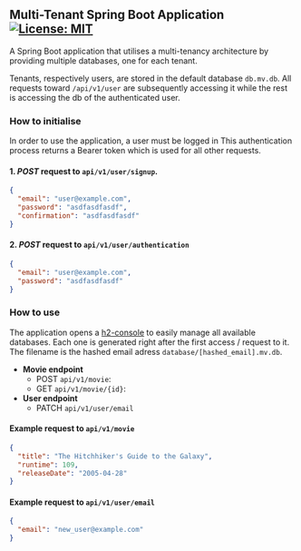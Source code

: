 ## Multi-Tenant Spring Boot Application          [![License: MIT](https://img.shields.io/badge/License-MIT-yellow.svg)](https://opensource.org/licenses/MIT)

A Spring Boot application that utilises a multi-tenancy architecture by providing multiple databases, one for each tenant. 

Tenants, respectively users, are stored in the default database `db.mv.db`. All requests toward  `/api/v1/user` are subsequently accessing it while the rest is accessing the db of the authenticated user.

### How to initialise

In order to use the application, a user must be logged in This authentication process returns a Bearer token which is used for all other requests. 

#### 1. *POST* request to `api/v1/user/signup`.
```json
{
  "email": "user@example.com",
  "password": "asdfasdfasdf",
  "confirmation": "asdfasdfasdf"
}
```  

#### 2. *POST* request to `api/v1/user/authentication`
```json
{
  "email": "user@example.com",
  "password": "asdfasdfasdf"
}
```

### How to use

The application opens a [h2-console](http://localhost:8080/h2-console) to easily manage all available databases. Each one is generated right after the first access / request to it. The filename is the hashed email adress `database/[hashed_email].mv.db`.

- **Movie endpoint**
  - POST `api/v1/movie`:
  - GET `api/v1/movie/{id}`:
- **User endpoint**
  - PATCH `api/v1/user/email`

#### Example request to `api/v1/movie`
```json
{
  "title": "The Hitchhiker's Guide to the Galaxy",
  "runtime": 109,
  "releaseDate": "2005-04-28"
}
```

#### Example request to `api/v1/user/email`
```json
{
  "email": "new_user@example.com"
}
```
